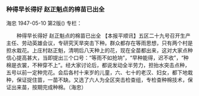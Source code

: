 ### 种得早长得好  赵正魁点的棉苗已出全
海忠
1947-05-10
第2版()
专栏：

　　种得早长得好
    赵正魁点的棉苗已出全
    【本报平顺讯】五区二十九号召开生产主任、劳动英雄会议，专研究天旱突击下种。群众都存在等雨思想，只有两个村是担水栽花。上庄村赵正魁，清明后八天种上的花，现在全苗都出来，这对大家点种信心提高甚大，当即提出三个口号：“等雨不如抢垧”，“早种能得，迟不收”，“种棉是衣裳，不种穿不上”。经大家讨论后，都说发动全半劳力，担抬水突击点种，五号以前一定种完花。会后各村十来岁的儿童，六、七十的老汉、妇女，都下地栽种，保证捉住苗，一苗不缺。又选了六人为全区突击检查组，专检查种棉技术，保证出来苗，按期完成种棉。（海忠）
